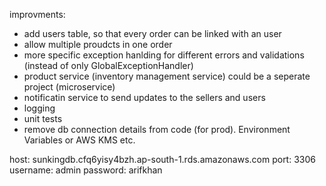 improvments:
- add users table, so that every order can be linked with an user
- allow multiple proudcts in one order
- more specific exception hanlding for different errors and validations (instead of only GlobalExceptionHandler)
- product service (inventory management service) could be a seperate project (microservice)
- notificatin service to send updates to the sellers and users 
- logging
- unit tests
- remove db connection details from code (for prod). Environment Variables or AWS KMS etc. 


host: sunkingdb.cfq6yisy4bzh.ap-south-1.rds.amazonaws.com
port: 3306
username: admin
password: arifkhan
